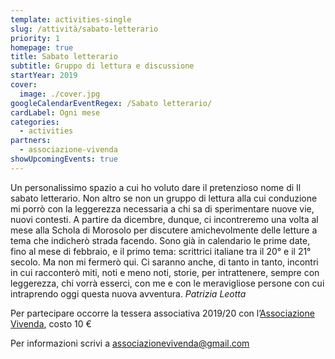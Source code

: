 ```yaml
---
template: activities-single
slug: /attività/sabato-letterario
priority: 1
homepage: true
title: Sabato letterario
subtitle: Gruppo di lettura e discussione
startYear: 2019
cover:
  image: ./cover.jpg
googleCalendarEventRegex: /Sabato letterario/
cardLabel: Ogni mese
categories:
  - activities
partners:
  - associazione-vivenda
showUpcomingEvents: true
---
```


<EntryInfo variant="upcoming" label="Il sabato" value="una volta al mese"/>
<EntryInfo variant="teacher" label="A cura di" value="Patrizia Leotta, docente di lettere e socia di [Associazione Vivenda](/partners/associazione-vivenda/)" bottom="6"/>

<Col initial columned>

Un personalissimo spazio a cui ho voluto dare il pretenzioso nome di Il sabato letterario. Non altro se non un gruppo di lettura alla cui conduzione mi porrò con la leggerezza necessaria a chi sa di sperimentare nuove vie, nuovi contesti. A partire da dicembre, dunque, ci incontreremo una volta al mese alla Schola di Morosolo per discutere amichevolmente delle letture a tema che indicherò strada facendo. Sono già in calendario le prime date, fino al mese di febbraio, e il primo tema: scrittrici italiane tra il 20° e il 21° secolo. Ma non mi fermerò qui. Ci saranno anche, di tanto in tanto, incontri in cui racconterò miti, noti e meno noti, storie, per intrattenere, sempre con leggerezza, chi vorrà esserci, con me e con le meravigliose persone con cui intraprendo oggi questa nuova avventura. *_Patrizia Leotta_*

</Col>

<Footnote>

Per partecipare occorre la tessera associativa 2019/20 con l’[Associazione Vivenda](/partners/associazione-vivenda/), costo 10 €

</Footnote>

<ButtonLink href="mailto:associazionevivenda@gmail.com">Per informazioni scrivi a associazionevivenda@gmail.com</ButtonLink>
